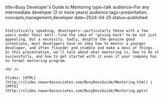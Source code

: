 title=Busy Developer's Guide to Mentoring
type=talk
audience=For any intermediate developer (2 or more years) audience
tags=presentation, concepts,management,developer
date=2024-04-25
status=published
~~~~~~

Statistically speaking, developers--particularly those with a few years under their belt--find the idea of "giving back" to be not just appealing, but a necessity. Sadly, desptte the genuine good intentions, most developers have no idea how to mentor a younger developer, and often flounder and stumble and make a mess of things. In this presentation, we'll talk about what mentoring is, how to do it successfully, and how to get started with it even if your company has no formal mentoring program.
    
<hr />

Slides: [HTML](http://slides.newardassociates.com/BusyDevsGuide/Mentoring.html) | [PPTX](http://slides.newardassociates.com/BusyDevsGuide/Mentoring.pptx)
